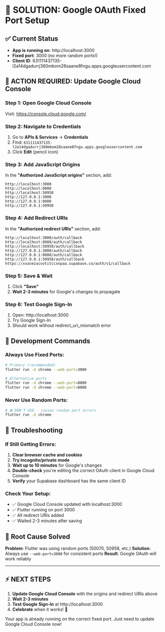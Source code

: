 # 🎯 SOLUTION: Google OAuth Fixed Port Setup

## ✅ Current Status
- **App is running on**: http://localhost:3000
- **Fixed port**: 3000 (no more random ports!)
- **Client ID**: 631111437135-l2a14dgadurrj360mbom28saane8fngu.apps.googleusercontent.com

## 🚨 **ACTION REQUIRED: Update Google Cloud Console**

### **Step 1: Open Google Cloud Console**
Visit: https://console.cloud.google.com/

### **Step 2: Navigate to Credentials**
1. Go to **APIs & Services** → **Credentials**
2. Find: `631111437135-l2a14dgadurrj360mbom28saane8fngu.apps.googleusercontent.com`
3. Click **Edit** (pencil icon)

### **Step 3: Add JavaScript Origins**
In the **"Authorized JavaScript origins"** section, add:

```
http://localhost:3000
http://localhost:8080
http://localhost:50958
http://127.0.0.1:3000
http://127.0.0.1:8080
http://127.0.0.1:50958
```

### **Step 4: Add Redirect URIs**
In the **"Authorized redirect URIs"** section, add:

```
http://localhost:3000/auth/callback
http://localhost:8080/auth/callback
http://localhost:50958/auth/callback
http://127.0.0.1:3000/auth/callback
http://127.0.0.1:8080/auth/callback
http://127.0.0.1:50958/auth/callback
https://xxasezacvotitccxnpaa.supabase.co/auth/v1/callback
```

### **Step 5: Save & Wait**
1. Click **"Save"**
2. **Wait 2-3 minutes** for Google's changes to propagate

### **Step 6: Test Google Sign-In**
1. Open: http://localhost:3000
2. Try Google Sign-In
3. Should work without redirect_uri_mismatch error

## 🚀 **Development Commands**

### Always Use Fixed Ports:
```bash
# Primary (recommended)
flutter run -d chrome --web-port=3000

# Alternative ports
flutter run -d chrome --web-port=8080
flutter run -d chrome --web-port=8000
```

### Never Use Random Ports:
```bash
# ❌ DON'T USE - causes random port errors
flutter run -d chrome
```

## 🔧 **Troubleshooting**

### If Still Getting Errors:
1. **Clear browser cache and cookies**
2. **Try incognito/private mode**
3. **Wait up to 10 minutes** for Google's changes
4. **Double-check** you're editing the correct OAuth client in Google Cloud Console
5. **Verify** your Supabase dashboard has the same client ID

### Check Your Setup:
- ✅ Google Cloud Console updated with localhost:3000
- ✅ Flutter running on port 3000
- ✅ All redirect URIs added
- ✅ Waited 2-3 minutes after saving

## 🎯 **Root Cause Solved**

**Problem**: Flutter was using random ports (50070, 50958, etc.)
**Solution**: Always use `--web-port=3000` for consistent ports
**Result**: Google OAuth will work reliably

---

## ⚡ **NEXT STEPS**

1. **Update Google Cloud Console** with the origins and redirect URIs above
2. **Wait 2-3 minutes**
3. **Test Google Sign-In** at http://localhost:3000
4. **Celebrate** when it works! 🎉

Your app is already running on the correct fixed port. Just need to update Google Cloud Console now!

